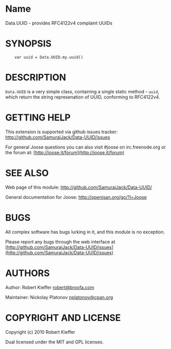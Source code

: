 Name
====


Data.UUID - provides RFC4122v4 complaint UUIDs


SYNOPSIS
========

        var uuid = Data.UUID.my.uuid()


DESCRIPTION
===========

`Data.UUID` is a very simple class, containing a single static method - `uuid`, which return the string represenation of UUID,
conforming to RFC4122v4.



GETTING HELP
============

This extension is supported via github issues tracker: <http://github.com/SamuraiJack/Data-UUID/issues>

For general Joose questions you can also visit #joose on irc.freenode.org or the forum at: [http://joose.it/forum](http://joose.it/forum)
 


SEE ALSO
========

Web page of this module: <http://github.com/SamuraiJack/Data-UUID/>

General documentation for Joose: <http://openjsan.org/go/?l=Joose>


BUGS
====

All complex software has bugs lurking in it, and this module is no exception.

Please report any bugs through the web interface at [http://github.com/SamuraiJack/Data-UUID/issues](http://github.com/SamuraiJack/Data-UUID/issues)



AUTHORS
=======

Author: Robert Kieffer <robert@broofa.com>

Maintainer: Nickolay Platonov <nplatonov@cpan.org>



COPYRIGHT AND LICENSE
=====================

Copyright (c) 2010 Robert Kieffer

Dual licensed under the MIT and GPL licenses.
